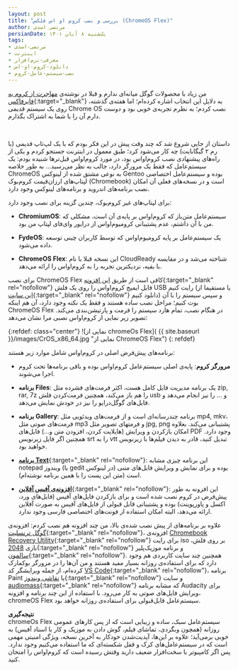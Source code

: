 ```yaml
---
layout: post
title: "بررسی و نصب کروم او اس فلکس (ChromeOS Flex)"
author: مرتضی اسدی
persianDate: یک‌شنبه ۸ آبان ۱۴۰۱
tags:
- مرتضی-اسدی
- اینترنت
- معرفی-نرم‌افزار
- دانلود-کروم-او-اس
- نصب-سیستم-عامل-کروم
---
```


<!--- > پیش‌نوشت: به یاد تمام عزیزانی که جان خود را در راه آزادی از دست داده‌اند. 🖤 -->

من زیاد با محصولات گوگل میانه‌ای ندارم و قبلا در نوشته‌ی [مهاجرت از کروم به فایرفاکس](http://asadiweb.ir/%D9%85%D9%87%D8%A7%D8%AC%D8%B1%D8%AA-%DA%A9%D8%B1%D9%88%D9%85-%D9%81%D8%A7%DB%8C%D8%B1%D9%81%D8%A7%DA%A9%D8%B3/){:target="_blank"} به دلایل این انتخاب اشاره کرده‌ام؛ اما هفته‌ی گذشته، روی یک سیستم قدیمی Chrome OS نصب کردم؛ به نظرم تجربه‌ی خوبی بود و دوست دارم آن را با شما به اشتراک بگذارم.

‌

داستان از جایی شروع شد که چند وقت پیش در این فکر بودم که با یک لپ‌تاپ قدیمی (با رم ۲ گیگابایت) چه کار می‌شود کرد؛ طبق معمول در اینترنت جستجو کردم و یکی از راه‌های پیشنهادی نصب کروم‌اواس بود، در مورد کروم‌اواس قبل‌ترها شنیده بودم: یک سیستم‌عامل که فقط یک مرورگر دارد، جالب به نظر می‌رسید… به طور خلاصه ChromeOS به نوعی مشتق شده از لینوکس Gentoo بوده و سیستم‌عامل اختصاصی لپتاپ‌های ارزان‌قیمت کروم‌بوک (Chromebook) است و در نسخه‌های فعلی آن امکان نصب برنامه‌های اندروید و برنامه‌های لینوکس وجود دارد. 

برای لپتاپ‌های غیر کروم‌بوک، چندین گزینه برای نصب وجود دارد: 
- **ChromiumOS**: سیستم‌عامل متن‌باز که کروم‌اواس بر پایه‌ی آن است، مشکلی که من با آن داشتم، عدم پشتیبانی کرومیوم‌اواس از درایور وای‌فای لپتاپ من بود.

- **FydeOS**: یک سیستم‌عامل بر پایه کرومیوم‌اواس که توسط کاربران چینی توسعه داده می‌شود.

- **ChromeOS Flex**: این نسخه قبلا با نام CloudReady شناخته می‌شد و در مقایسه با بقیه، نزدیکترین تجربه را به کروم‌اواس را ارائه می‌دهد.

برای نصب ChromeOS Flex کافی است از طریق [این افزونه](https://chrome.google.com/webstore/detail/chromebook-recovery-utili/pocpnlppkickgojjlmhdmidojbmbodfm){:target="_blank" rel="nofollow"} فایل ایمیج کروم‌اواس را روی یک فلش USB رایت کنیم (یا مستقیما از [این سایت](https://tech-latest.com/download-install-chrome-os-flex-on-pc-or-mac/#Method_2_Direct_ISO_BIN_File_Download){:target="_blank" rel="nofollow"} دانلود کنیم) و سپس سیستم را با آن بوت کنیم؛ مراحل نصب ساده هستند و فقط یک نکته وجود دارد، آن هم اینکه ChromeOS Flex در هنگام نصب، تمام هارد سیستم را فرمت و پارتیشن‌بندی می‌کند. تصویر زیر نمایی از کروم‌اواس نصبی مرا نشان می‌دهد:

{:refdef: class="center"}
![نمایی از chromeOs Flex]( {{ site.baseurl }}/images/CrOS_x86_64.jpg "نمایی از ChromeOS Flex")
{: refdef}

برنامه‌های پیش‌فرض اصلی در کروم‌او‌اس شامل موارد زیر هستند: 
- **مرورگر کروم**: پایه‌ی اصلی سیستم‌عامل کروم‌اواس بوده و باقی برنامه‌ها تحت کروم اجرا می‌شوند.

- **برنامه Files**: یک برنامه مدیریت فایل کامل هست، اکثر فرمت‌های فشرده مثل zip, rar, 7z را هم باز می‌کند، همچنین فرمت‌کردن فلش usb و ... را نیز انجام می‌دهد و فایل‌های گوگل‌درایو را نیز در خودش نمایش می‌دهد.

- **برنامه Gallery**: برنامه چندرسانه‌ای است و از فرمت‌های ویدئویی مثل mp4, mkv، فرمت‌های صوتی مثل mp3 و فرمتهای تصویر مثل jpg, png پشتیبانی می‌کند. بعلاوه امکان بازکردن و ویرایش (هایلایت کردن، افزودن متن و…) فایل‌های PDF وجود دارد. همچنین اگر فایل زیرنویس srt را به vtt تبدیل کنید، قادر به دیدن فیلم‌ها با زیرنویس خواهید بود.

- [**برنامه Text**](https://chrome.google.com/webstore/detail/text/mmfbcljfglbokpmkimbfghdkjmjhdgbg){:target="_blank" rel="nofollow"}: این برنامه چیزی مشابه notepad ویندوز (یا gedit در لینوکس) بوده و برای نمایش و ویرایش فایل‌های متنی است (متن این پست را با همین برنامه نوشته‌ام).

-   [**افزونه‌ی آفیس آفلاین**](https://chrome.google.com/webstore/detail/office-editing-for-docs-s/gbkeegbaiigmenfmjfclcdgdpimamgkj){:target="_blank" rel="nofollow"}: این افزونه به طور پیش‌فرض در کروم نصب شده است و برای بازکردن فایل‌های آفیس (فایل‌های ورد، اکسل و پاورپوینت) بوده و پشتیبانی قابل قبولی از فایل‌های آفیس به صورت آفلاین ارائه می‌دهد، البته امکان استفاده از فونت‌های اختصاصی فارسی وجود ندارد.

علاوه بر برنامه‌های از پیش نصب شده‌ی بالا، من چند افزونه هم نصب کردم:
افزونه‌ی [گوگل ترنسلیت](https://chrome.google.com/webstore/detail/google-translate/aapbdbdomjkkjkaonfhkkikfgjllcleb){:target="_blank" rel="nofollow"}، افزونه‌ی  [Chromebook Recovery Utility](https://chrome.google.com/webstore/detail/chromebook-recovery-utili/pocpnlppkickgojjlmhdmidojbmbodfm){:target="_blank" rel="nofollow"} برای رایت iso بر روی فلش، بازی [2048](https://chrome.google.com/webstore/detail/2048/clgddkicplcbgjfobecebadodeggpghp){:target="_blank" rel="nofollow"} و برنامه موزیک‌پلیر [سالمون](https://chrome.google.com/webstore/detail/salmon-player-beta/eidcnkihddokbdjfdkcocgigmggfpeio){:target="_blank" rel="nofollow"}. 
همچنین چند سایت کاربردی هم وجود دارد که برای استفاده‌ی روزانه بسیار مفید هستند و من آن‌ها را در مرورگر بوکمارک کرده‌ام، از جمله ویرایشگر کد [VS Code](https://vscode.dev/){:target="_blank" rel="nofollow"}، برنامه Paint یا [نقاشی ویندوز](https://jspaint.app/){:target="_blank" rel="nofollow"} و سایت [audiomass](https://audiomass.co/){:target="_blank" rel="nofollow"} که مشابه برنامه Audacity برای ویرایش فایل‌های صوتی به کار می‌رود. با استفاده از این چند برنامه و افزونه، chromeOS Flex سیستم‌عامل قابل‌قبولی برای استفاده‌ی روزانه خواهد بود.


**نتیجه‌گیری**\
chromeOs Flex سیستم‌عامل سبک، ساده و زیبایی است که از پس کارهای عمومی روزانه (همچون وبگردی، تماشای فیلم، گوش دادن به موزیک و کار با اسناد آفیس) به خوبی برمی‌آید؛ علاوه بر این‌ها، آپدیت‌شدن خودکار به آخرین نسخه، ویژگی امنیتی مهمی است که در سیستم‌عامل‌های کرک و قفل شکسته‌ای که ما استفاده می‌کنیم وجود ندارد. پس اگر کامپیوتر با سخت‌افزار ضعیف دارید وقتش رسیده است که کروم‌او‌اس را امتحان کنید.
